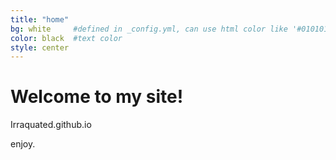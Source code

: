 ```yaml
---
title: "home"
bg: white     #defined in _config.yml, can use html color like '#010101'
color: black  #text color
style: center
---
```


# Welcome to my site!
Irraquated.github.io

enjoy.
